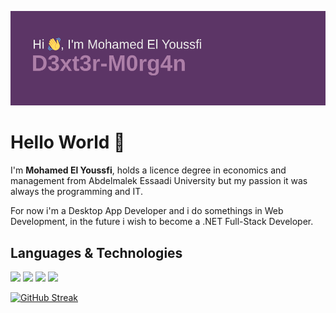 ![](https://raw.githubusercontent.com/SimoRedDevil/SimoRedDevil/420f2f5526fcde721e931e4069484ebf3f8e7875/header.png)

# Hello World 👋

I'm **Mohamed El Youssfi**, holds a licence degree in economics and management from Abdelmalek Essaadi University but my passion it was always the programming and IT.

For now i'm a Desktop App Developer and i do somethings in Web Development, in the future i wish to become a .NET Full-Stack Developer.


## Languages & Technologies

![](https://d.top4top.io/p_22531c6rf1.png)
![](https://e.top4top.io/p_22536e1xw2.png)
![](https://f.top4top.io/p_2253xqi353.png)
![](https://g.top4top.io/p_2253j47s44.png)

[![GitHub Streak](https://github-readme-streak-stats.herokuapp.com/?user=SimoRedDevil)](https://git.io/streak-stats)
